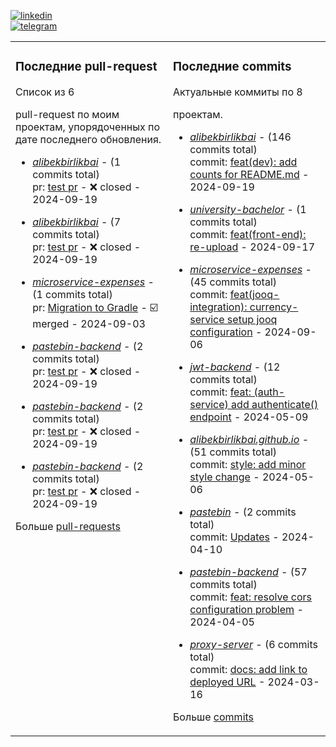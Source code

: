 [![linkedin](https://img.shields.io/badge/-Alibek_Birlikbai-161616?style=flat-square&labelColor=161616&logo=LinkedIn&logoColor=white&color=161616)](https://www.linkedin.com/in/alibek-birlikbai/)  
[![telegram](https://img.shields.io/badge/-@alibekbirlikbai-161616?style=flat-square&labelColor=161616&logo=Telegram&logoColor=white&color=161616)](https://t.me/alibekbirlikbai)


<table><tr>
<td valign="top" width="50%">

### Последние pull-request
Список из <!-- pull_requests_count starts -->
6
<!-- pull_requests_count ends --> pull-request по <!-- 
project_with_pull_requests_count starts 
-->0<!-- project_with_pull_requests_count ends --> моим проектам, упорядоченных по дате последнего обновления.

<!-- recent_pull_requests starts -->
- [_alibekbirlikbai_](https://github.com/alibekbirlikbai/alibekbirlikbai) - (1 commits total)<br/>pr: [test pr](https://github.com/alibekbirlikbai/alibekbirlikbai/pull/1) - :x: closed - 2024-09-19

- [_alibekbirlikbai_](https://github.com/alibekbirlikbai/alibekbirlikbai) - (7 commits total)<br/>pr: [test pr](https://github.com/alibekbirlikbai/alibekbirlikbai/pull/2) - :x: closed - 2024-09-19

- [_microservice-expenses_](https://github.com/alibekbirlikbai/microservice-expenses) - (1 commits total)<br/>pr: [Migration to Gradle](https://github.com/alibekbirlikbai/microservice-expenses/pull/1) - :ballot_box_with_check: merged - 2024-09-03

- [_pastebin-backend_](https://github.com/alibekbirlikbai/pastebin-backend) - (2 commits total)<br/>pr: [test pr](https://github.com/alibekbirlikbai/pastebin-backend/pull/1) - :x: closed - 2024-09-19

- [_pastebin-backend_](https://github.com/alibekbirlikbai/pastebin-backend) - (2 commits total)<br/>pr: [test pr](https://github.com/alibekbirlikbai/pastebin-backend/pull/2) - :x: closed - 2024-09-19

- [_pastebin-backend_](https://github.com/alibekbirlikbai/pastebin-backend) - (2 commits total)<br/>pr: [test pr](https://github.com/alibekbirlikbai/pastebin-backend/pull/3) - :x: closed - 2024-09-19
<!-- recent_pull_requests ends -->
Больше [pull-requests](https://github.com/alibekbirlikbai/alibekbirlikbai/blob/main/md/pull_requests.md)

</td>


<td valign="top" width="50%">

### Последние commits
Актуальные коммиты по <!-- project_count starts -->
8
<!-- project_count ends --> проектам.

<!-- recent_commits starts -->
- [_alibekbirlikbai_](https://github.com/alibekbirlikbai/alibekbirlikbai) - (146 commits total)<br/>commit: [feat(dev): add counts for README.md](https://github.com/alibekbirlikbai/alibekbirlikbai/commit/380ad3de249f0f442977487dadfccf60ab881316) - 2024-09-19

- [_university-bachelor_](https://github.com/alibekbirlikbai/university-bachelor) - (1 commits total)<br/>commit: [feat(front-end): re-upload](https://github.com/alibekbirlikbai/university-bachelor/commit/d6bddf0ce625bbc2882a7c122630615912c7fb81) - 2024-09-17

- [_microservice-expenses_](https://github.com/alibekbirlikbai/microservice-expenses) - (45 commits total)<br/>commit: [feat(jooq-integration): currency-service setup jooq configuration](https://github.com/alibekbirlikbai/microservice-expenses/commit/1bd69d192c3fa97a024ae322d9c3b1a413bd2d33) - 2024-09-06

- [_jwt-backend_](https://github.com/alibekbirlikbai/jwt-backend) - (12 commits total)<br/>commit: [feat: (auth-service) add authenticate() endpoint](https://github.com/alibekbirlikbai/jwt-backend/commit/77d7064f9091f6e135295ed44f203647ffcfdb84) - 2024-05-09

- [_alibekbirlikbai.github.io_](https://github.com/alibekbirlikbai/alibekbirlikbai.github.io) - (51 commits total)<br/>commit: [style: add minor style change](https://github.com/alibekbirlikbai/alibekbirlikbai.github.io/commit/b2fe42d2c721fbe6485dcb80d5f31c64091a34ea) - 2024-05-06

- [_pastebin_](https://github.com/alibekbirlikbai/pastebin) - (2 commits total)<br/>commit: [Updates](https://github.com/alibekbirlikbai/pastebin/commit/cc8addde9c7b162a693fcde84b5ce5b717a96e54) - 2024-04-10

- [_pastebin-backend_](https://github.com/alibekbirlikbai/pastebin-backend) - (57 commits total)<br/>commit: [feat: resolve cors configuration problem](https://github.com/alibekbirlikbai/pastebin-backend/commit/d3d1f3f2af371254075460dbf1be751d046866ab) - 2024-04-05

- [_proxy-server_](https://github.com/alibekbirlikbai/proxy-server) - (6 commits total)<br/>commit: [docs: add link to deployed URL](https://github.com/alibekbirlikbai/proxy-server/commit/150c67582b00233b8e7eb7b18a55e0e4f0f7efdc) - 2024-03-16
<!-- recent_commits ends -->
Больше [commits](https://github.com/alibekbirlikbai/alibekbirlikbai/blob/main/md/commits.md)

</td>

</tr></table>
